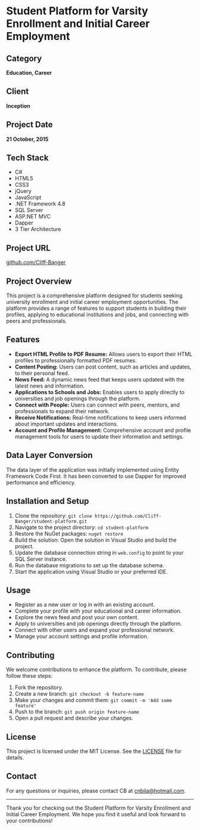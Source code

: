 # Student Platform for Varsity Enrollment and Initial Career Employment

## Category
**Education, Career**

## Client
**Inception**

## Project Date
**21 October, 2015**

## Tech Stack
- C#
- HTML5
- CSS3
- jQuery
- JavaScript
- .NET Framework 4.8
- SQL Server
- ASP.NET MVC
- Dapper
- 3 Tier Architecture
## Project URL
[github.com/Cliff-Banger](https://github.com/Cliff-Banger)

## Project Overview
This project is a comprehensive platform designed for students seeking university enrollment and initial career employment opportunities. The platform provides a range of features to support students in building their profiles, applying to educational institutions and jobs, and connecting with peers and professionals.

## Features
- **Export HTML Profile to PDF Resume:** Allows users to export their HTML profiles to professionally formatted PDF resumes.
- **Content Posting:** Users can post content, such as articles and updates, to their personal feed.
- **News Feed:** A dynamic news feed that keeps users updated with the latest news and information.
- **Applications to Schools and Jobs:** Enables users to apply directly to universities and job openings through the platform.
- **Connect with People:** Users can connect with peers, mentors, and professionals to expand their network.
- **Receive Notifications:** Real-time notifications to keep users informed about important updates and interactions.
- **Account and Profile Management:** Comprehensive account and profile management tools for users to update their information and settings.

## Data Layer Conversion
The data layer of the application was initially implemented using Entity Framework Code First. It has been converted to use Dapper for improved performance and efficiency.

## Installation and Setup
1. Clone the repository: `git clone https://github.com/Cliff-Banger/student-platform.git`
2. Navigate to the project directory: `cd student-platform`
3. Restore the NuGet packages: `nuget restore`
4. Build the solution: Open the solution in Visual Studio and build the project.
5. Update the database connection string in `web.config` to point to your SQL Server instance.
6. Run the database migrations to set up the database schema.
7. Start the application using Visual Studio or your preferred IDE.

## Usage
- Register as a new user or log in with an existing account.
- Complete your profile with your educational and career information.
- Explore the news feed and post your own content.
- Apply to universities and job openings directly through the platform.
- Connect with other users and expand your professional network.
- Manage your account settings and profile information.

## Contributing
We welcome contributions to enhance the platform. To contribute, please follow these steps:
1. Fork the repository.
2. Create a new branch: `git checkout -b feature-name`
3. Make your changes and commit them: `git commit -m 'Add some feature'`
4. Push to the branch: `git push origin feature-name`
5. Open a pull request and describe your changes.

## License
This project is licensed under the MIT License. See the [LICENSE](LICENSE) file for details.

## Contact
For any questions or inquiries, please contact CB at [cnbila@hotmail.com](mailto:cnbila@hotmail.com).

---

Thank you for checking out the Student Platform for Varsity Enrollment and Initial Career Employment. We hope you find it useful and look forward to your contributions!
